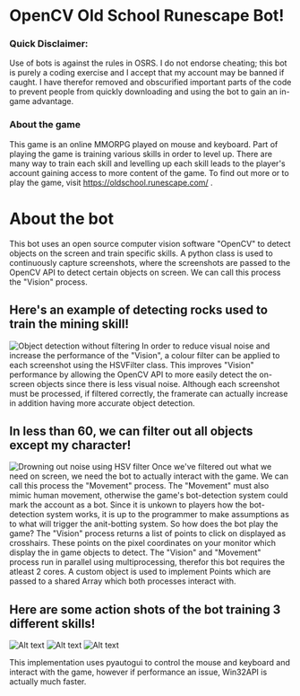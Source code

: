 # OpenCV Old School Runescape Bot!

### Quick Disclaimer: 
Use of bots is against the rules in OSRS. I do not endorse cheating; this bot is purely a coding exercise and I accept that my account may be banned if caught. I have therefor removed and obscurified important parts of the code to prevent people from quickly downloading and using the bot to gain an in-game advantage. 

### About the game
This game is an online MMORPG played on mouse and keyboard. Part of playing the game is training various skills in order to level up. There are many way to train each skill and levelling up each skill leads to the player's account gaining access to more content of the game. To find out more or to play the game, visit https://oldschool.runescape.com/ .

# About the bot
This bot uses an open source computer vision software "OpenCV" to detect objects on the screen and train specific skills. A python class is used to continuously capture screenshots, where the screenshots are passed to the OpenCV API to detect certain objects on screen. We can call this process the "Vision" process.
## Here's an example of detecting rocks used to train the mining skill!
![Object detection without filtering](gifs/4.gif)
In order to reduce visual noise and increase the performance of the "Vision", a colour filter can be applied to each screenshot using the HSVFilter class. This improves "Vision" performance by allowing the OpenCV API to more easily detect the on-screen objects since there is less visual noise. Although each screenshot must be processed, if filtered correctly, the framerate can actually increase in addition having more accurate object detection.
 ## In less than 60, we can filter out all objects except my character!
 ![Drowning out noise using HSV filter](gifs/2.gif)
Once we've filtered out what we need on screen, we need the bot to actually interact with the game. We can call this process the "Movement" process. The "Movement" must also mimic human movement, otherwise the game's bot-detection system could mark the account as a bot. Since it is unkown to players how the bot-detection system works, it is up to the programmer to make assumptions as to what will trigger the anit-botting system. So how does the bot play the game? The "Vision" process returns a list of points to click on displayed as crosshairs. These points on the pixel coordinates on your monitor which display the in game objects to detect. The "Vision" and "Movement" process run in parallel using multiprocessing, therefor this bot requires the atleast 2 cores. A custom object is used to implement Points which are passed to a shared Array which both processes interact with.
## Here are some action shots of the bot training 3 different skills!
![Alt text](gifs/1.gif)
![Alt text](gifs/3.gif)
![Alt text](gifs/5.gif)

This implementation uses pyautogui to control the mouse and keyboard and interact with the game, however if performance an issue, Win32API is actually much faster. 
